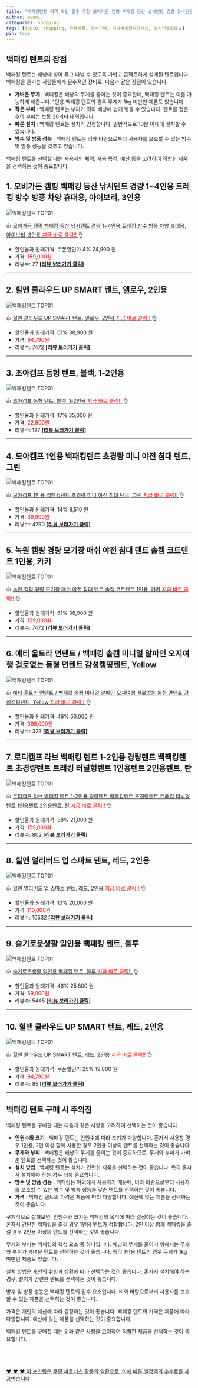 ```yaml
---
title: "백패킹텐트 가격 확인 필수 추천 모비가든 캠핑 백패킹 등산 낚시텐트 경량 1~4인용 트레킹 방수 방풍 차양 휴대용, 아이보리, 3인용 비교 장점 구매가이드"
author: eunmi.
categories: shopping
tags: [Top10, shopping, 유행상품, 필수구매, 지금바로클릭하세요, 놓치면후회해요]
pin: true
---
```

## 백패킹 텐트의 장점

백패킹 텐트는 배낭에 넣어 들고 다닐 수 있도록 가볍고 콤팩트하게 설계된 텐트입니다. 백패킹을 즐기는 사람들에게 필수적인 장비로, 다음과 같은 장점이 있습니다.

* **가벼운 무게** : 백패킹은 배낭의 무게를 줄이는 것이 중요한데, 백패킹 텐트는 이를 가능하게 해줍니다. 1인용 백패킹 텐트의 경우 무게가 1kg 미만인 제품도 있습니다.
* **작은 부피** : 백패킹 텐트는 부피가 작아 배낭에 쉽게 넣을 수 있습니다. 텐트를 접은 후의 부피는 보통 20리터 내외입니다.
* **빠른 설치** : 백패킹 텐트는 설치가 간편합니다. 일반적으로 10분 이내에 설치할 수 있습니다.
* **방수 및 방풍 성능** : 백패킹 텐트는 비와 바람으로부터 사용자를 보호할 수 있는 방수 및 방풍 성능을 갖추고 있습니다.

백패킹 텐트를 선택할 때는 사용자의 체격, 사용 목적, 예산 등을 고려하여 적합한 제품을 선택하는 것이 중요합니다.

   

## 1. 모비가든 캠핑 백패킹 등산 낚시텐트 경량 1~4인용 트레킹 방수 방풍 차양 휴대용, 아이보리, 3인용

![백패킹텐트 TOP01](https://thumbnail9.coupangcdn.com/thumbnails/remote/230x230ex/image/vendor_inventory/ab82/131f62ce05642e11fd0fc75925fc3d154a664713365cfb4ccabfb91df495.jpg)


👍 [모비가든 캠핑 백패킹 등산 낚시텐트 경량 1~4인용 트레킹 방수 방풍 차양 휴대용, 아이보리, 3인용 <font color=red> 지금 바로 클릭!! </font> ](https://link.coupang.com/re/AFFSDP?lptag=AF3617701&subid=GithubCoopas&pageKey=7337394286&traceid=V0-153&itemId=19242223647&vendorItemId=85980196884) 👌 


- 할인율과 원래가격: 쿠폰할인가 4%  24,900   원
- 가격: <span style='color:red'>169,000원</span>
- 리뷰수: 27  [**[리뷰 보러가기 클릭]**](https://link.coupang.com/re/AFFSDP?lptag=AF3617701&subid=GithubCoopas&pageKey=7337394286&traceid=V0-153&itemId=19242223647&vendorItemId=85980196884)

---


   

## 2. 힐맨 클라우드 UP SMART 텐트, 옐로우, 2인용

![백패킹텐트 TOP01](https://thumbnail10.coupangcdn.com/thumbnails/remote/230x230ex/image/retail/images/2880529691057980-5dd8da93-b75e-4b50-b0b5-a90338f1affd.jpg)


👍 [힐맨 클라우드 UP SMART 텐트, 옐로우, 2인용 <font color=red> 지금 바로 클릭!! </font> ](https://link.coupang.com/re/AFFSDP?lptag=AF3617701&subid=GithubCoopas&pageKey=5393646362&traceid=V0-153&itemId=8050306495&vendorItemId=70304536698) 👌 


- 할인율과 원래가격: 61%  38,900   원
- 가격: <span style='color:red'>94,790원</span>
- 리뷰수: 7472  [**[리뷰 보러가기 클릭]**](https://link.coupang.com/re/AFFSDP?lptag=AF3617701&subid=GithubCoopas&pageKey=5393646362&traceid=V0-153&itemId=8050306495&vendorItemId=70304536698)

---


   

## 3. 조아캠프 돔형 텐트, 블랙, 1-2인용

![백패킹텐트 TOP01](https://thumbnail6.coupangcdn.com/thumbnails/remote/230x230ex/image/retail/images/3742947557834438-23603c2f-558b-40e3-84c2-3e56ee8bad59.jpg)


👍 [조아캠프 돔형 텐트, 블랙, 1-2인용 <font color=red> 지금 바로 클릭!! </font> ](https://link.coupang.com/re/AFFSDP?lptag=AF3617701&subid=GithubCoopas&pageKey=70423987&traceid=V0-153&itemId=384083651&vendorItemId=3932689821) 👌 


- 할인율과 원래가격: 17%  35,000   원
- 가격: <span style='color:red'>22,900원</span>
- 리뷰수: 127  [**[리뷰 보러가기 클릭]**](https://link.coupang.com/re/AFFSDP?lptag=AF3617701&subid=GithubCoopas&pageKey=70423987&traceid=V0-153&itemId=384083651&vendorItemId=3932689821)

---


   

## 4. 모아캠프 1인용 백패킹텐트 초경량 미니 야전 침대 텐트, 그린

![백패킹텐트 TOP01](https://thumbnail10.coupangcdn.com/thumbnails/remote/230x230ex/image/vendor_inventory/41b3/78237c44bc68edc59414648bcb3ab31a46e5bdd6c41b59d400fc135ba43d.jpg)


👍 [모아캠프 1인용 백패킹텐트 초경량 미니 야전 침대 텐트, 그린 <font color=red> 지금 바로 클릭!! </font> ](https://link.coupang.com/re/AFFSDP?lptag=AF3617701&subid=GithubCoopas&pageKey=7589587029&traceid=V0-153&itemId=20052810610&vendorItemId=87148998818) 👌 


- 할인율과 원래가격: 14%  8,510   원
- 가격: <span style='color:red'>39,900원</span>
- 리뷰수: 4790  [**[리뷰 보러가기 클릭]**](https://link.coupang.com/re/AFFSDP?lptag=AF3617701&subid=GithubCoopas&pageKey=7589587029&traceid=V0-153&itemId=20052810610&vendorItemId=87148998818)

---


   

## 5. 녹원 캠핑 경량 모기장 매쉬 야전 침대 텐트 솔캠 코트텐트 1인용, 카키

![백패킹텐트 TOP01](https://thumbnail9.coupangcdn.com/thumbnails/remote/230x230ex/image/vendor_inventory/5c43/3f141cc39c62be7fdd9e3788b8e132bb419befd47c480ab3b7fdf9a01488.jpg)


👍 [녹원 캠핑 경량 모기장 매쉬 야전 침대 텐트 솔캠 코트텐트 1인용, 카키 <font color=red> 지금 바로 클릭!! </font> ](https://link.coupang.com/re/AFFSDP?lptag=AF3617701&subid=GithubCoopas&pageKey=7658682061&traceid=V0-153&itemId=20397765791&vendorItemId=87480286968) 👌 


- 할인율과 원래가격: 61%  38,900   원
- 가격: <span style='color:red'>129,000원</span>
- 리뷰수: 7472  [**[리뷰 보러가기 클릭]**](https://link.coupang.com/re/AFFSDP?lptag=AF3617701&subid=GithubCoopas&pageKey=7658682061&traceid=V0-153&itemId=20397765791&vendorItemId=87480286968)

---


   

## 6. 예티 울트라 면텐트 / 백패킹 솔캠 미니멀 알파인 오지여행 결로없는 돔형 면텐트 감성캠핑텐트, Yellow

![백패킹텐트 TOP01](https://thumbnail8.coupangcdn.com/thumbnails/remote/230x230ex/image/vendor_inventory/8fef/91135ba07b3d78af461085d64a5358cf301b77673e1c189a4e8600c357a6.jpg)


👍 [예티 울트라 면텐트 / 백패킹 솔캠 미니멀 알파인 오지여행 결로없는 돔형 면텐트 감성캠핑텐트, Yellow <font color=red> 지금 바로 클릭!! </font> ](https://link.coupang.com/re/AFFSDP?lptag=AF3617701&subid=GithubCoopas&pageKey=7460995535&traceid=V0-153&itemId=19446804865&vendorItemId=86481981735) 👌 


- 할인율과 원래가격: 46%  50,000   원
- 가격: <span style='color:red'>398,000원</span>
- 리뷰수: 323  [**[리뷰 보러가기 클릭]**](https://link.coupang.com/re/AFFSDP?lptag=AF3617701&subid=GithubCoopas&pageKey=7460995535&traceid=V0-153&itemId=19446804865&vendorItemId=86481981735)

---


   

## 7. 로티캠프 라브 백패킹 텐트 1-2인용 경량텐트 백팩킹텐트 초경량텐트 트래킹 터널형텐트 1인용텐트 2인용텐트, 탄

![백패킹텐트 TOP01](https://thumbnail7.coupangcdn.com/thumbnails/remote/230x230ex/image/vendor_inventory/2277/146be73dd05089093a8cc036c0b80d67f12a866906b34c7f8dfea8652adb.jpg)


👍 [로티캠프 라브 백패킹 텐트 1-2인용 경량텐트 백팩킹텐트 초경량텐트 트래킹 터널형텐트 1인용텐트 2인용텐트, 탄 <font color=red> 지금 바로 클릭!! </font> ](https://link.coupang.com/re/AFFSDP?lptag=AF3617701&subid=GithubCoopas&pageKey=7505441327&traceid=V0-153&itemId=19655231712&vendorItemId=85860854990) 👌 


- 할인율과 원래가격: 38%  21,000   원
- 가격: <span style='color:red'>159,000원</span>
- 리뷰수: 802  [**[리뷰 보러가기 클릭]**](https://link.coupang.com/re/AFFSDP?lptag=AF3617701&subid=GithubCoopas&pageKey=7505441327&traceid=V0-153&itemId=19655231712&vendorItemId=85860854990)

---


   

## 8. 힐맨 얼리버드 업 스마트 텐트, 레드, 2인용

![백패킹텐트 TOP01](https://thumbnail10.coupangcdn.com/thumbnails/remote/230x230ex/image/retail/images/1574599660920479-cd41198a-fcb7-42a8-91f1-c925c13b682c.jpg)


👍 [힐맨 얼리버드 업 스마트 텐트, 레드, 2인용 <font color=red> 지금 바로 클릭!! </font> ](https://link.coupang.com/re/AFFSDP?lptag=AF3617701&subid=GithubCoopas&pageKey=1956849661&traceid=V0-153&itemId=3325144474&vendorItemId=71311997773) 👌 


- 할인율과 원래가격: 13%  20,000   원
- 가격: <span style='color:red'>110,000원</span>
- 리뷰수: 10532  [**[리뷰 보러가기 클릭]**](https://link.coupang.com/re/AFFSDP?lptag=AF3617701&subid=GithubCoopas&pageKey=1956849661&traceid=V0-153&itemId=3325144474&vendorItemId=71311997773)

---


   

## 9. 슬기로운생활 일인용 백패킹 텐트, 블루

![백패킹텐트 TOP01](https://thumbnail8.coupangcdn.com/thumbnails/remote/230x230ex/image/vendor_inventory/e698/2428d78544b9a3db40e8658552cc1fe20f106160d253c33f3c3e36f694ab.png)


👍 [슬기로운생활 일인용 백패킹 텐트, 블루 <font color=red> 지금 바로 클릭!! </font> ](https://link.coupang.com/re/AFFSDP?lptag=AF3617701&subid=GithubCoopas&pageKey=7423814908&traceid=V0-153&itemId=19265081447&vendorItemId=86380431564) 👌 


- 할인율과 원래가격: 46%  25,800   원
- 가격: <span style='color:red'>59,000원</span>
- 리뷰수: 5445  [**[리뷰 보러가기 클릭]**](https://link.coupang.com/re/AFFSDP?lptag=AF3617701&subid=GithubCoopas&pageKey=7423814908&traceid=V0-153&itemId=19265081447&vendorItemId=86380431564)

---


   

## 10. 힐맨 클라우드 UP SMART 텐트, 레드, 2인용

![백패킹텐트 TOP01](https://thumbnail10.coupangcdn.com/thumbnails/remote/230x230ex/image/retail/images/2020/02/26/17/2/fff55c76-35af-46cf-9a74-4454624714d9.jpg)


👍 [힐맨 클라우드 UP SMART 텐트, 레드, 2인용 <font color=red> 지금 바로 클릭!! </font> ](https://link.coupang.com/re/AFFSDP?lptag=AF3617701&subid=GithubCoopas&pageKey=5393646362&traceid=V0-153&itemId=8050306491&vendorItemId=70304536694) 👌 


- 할인율과 원래가격: 쿠폰할인가 25%  19,800   원
- 가격: <span style='color:red'>94,790원</span>
- 리뷰수: 85  [**[리뷰 보러가기 클릭]**](https://link.coupang.com/re/AFFSDP?lptag=AF3617701&subid=GithubCoopas&pageKey=5393646362&traceid=V0-153&itemId=8050306491&vendorItemId=70304536694)

---
## 백패킹 텐트 구매 시 주의점

백패킹 텐트를 구매할 때는 다음과 같은 사항을 고려하여 선택하는 것이 좋습니다.

* **인원수와 크기** : 백패킹 텐트는 인원수에 따라 크기가 다양합니다. 혼자서 사용할 경우 1인용, 2인 이상 함께 사용할 경우 2인용 이상의 텐트를 선택하는 것이 좋습니다.
* **무게와 부피** : 백패킹은 배낭의 무게를 줄이는 것이 중요하므로, 무게와 부피가 가벼운 텐트를 선택하는 것이 좋습니다.
* **설치 방법** : 백패킹 텐트는 설치가 간편한 제품을 선택하는 것이 좋습니다. 특히 혼자서 설치해야 하는 경우 더욱 중요합니다.
* **방수 및 방풍 성능** : 백패킹은 야외에서 사용하기 때문에, 비와 바람으로부터 사용자를 보호할 수 있는 방수 및 방풍 성능을 갖춘 텐트를 선택하는 것이 좋습니다.
* **가격** : 백패킹 텐트의 가격은 제품에 따라 다양합니다. 예산에 맞는 제품을 선택하는 것이 좋습니다.

구체적으로 살펴보면, 인원수와 크기는 백패킹의 목적에 따라 결정하는 것이 좋습니다. 혼자서 간단한 백패킹을 즐길 경우 1인용 텐트가 적합합니다. 2인 이상 함께 백패킹을 즐길 경우 2인용 이상의 텐트를 선택하는 것이 좋습니다.

무게와 부피는 백패킹의 핵심 요소 중 하나입니다. 배낭의 무게를 줄이기 위해서는 무게와 부피가 가벼운 텐트를 선택하는 것이 좋습니다. 특히 1인용 텐트의 경우 무게가 1kg 미만인 제품도 있습니다.

설치 방법은 개인의 취향과 상황에 따라 선택하는 것이 좋습니다. 혼자서 설치해야 하는 경우, 설치가 간편한 텐트를 선택하는 것이 좋습니다.

방수 및 방풍 성능은 백패킹 텐트의 필수 요소입니다. 비와 바람으로부터 사용자를 보호할 수 있는 제품을 선택하는 것이 좋습니다.

가격은 개인의 예산에 따라 결정하는 것이 좋습니다. 백패킹 텐트의 가격은 제품에 따라 다양합니다. 예산에 맞는 제품을 선택하는 것이 중요합니다.

백패킹 텐트를 구매할 때는 위와 같은 사항을 고려하여 적합한 제품을 선택하는 것이 중요합니다.<br><br><br><br><br> [ ❤ ❤ ❤ 이 포스팅은 쿠팡 파트너스 활동의 일환으로, 이에 따른 일정액의 수수료를 제공받습니다](https://link.coupang.com/a/bcEFyh)